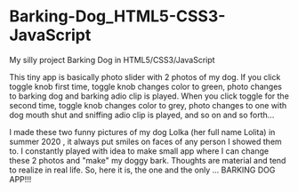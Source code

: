 # Barking-Dog_HTML5-CSS3-JavaScript
My silly project Barking Dog in HTML5/CSS3/JavaScript

This tiny app is basically photo slider with 2 photos of my dog. If you click toggle knob first time, toggle knob changes color to green, photo changes to barking dog and barking adio clip is played. When you click toggle for the second time, toggle knob changes color to grey, photo changes to one with dog mouth shut and sniffing adio clip is played, and so on and so forth...

I made these two funny pictures of my dog Lolka (her full name Lolita) in summer 2020 , it  always put smiles on faces of any person I showed them  to. I constantly played with idea to make small app where I can change these 2 photos and "make" my doggy bark. Thoughts are material and tend to realize in real life. So, here it is, the one and the only ... BARKING DOG APP!!!
